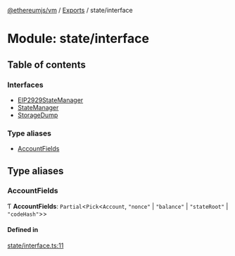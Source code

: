 [@ethereumjs/vm](../README.md) / [Exports](../modules.md) / state/interface

# Module: state/interface

## Table of contents

### Interfaces

- [EIP2929StateManager](../interfaces/state_interface.EIP2929StateManager.md)
- [StateManager](../interfaces/state_interface.StateManager.md)
- [StorageDump](../interfaces/state_interface.StorageDump.md)

### Type aliases

- [AccountFields](state_interface.md#accountfields)

## Type aliases

### AccountFields

Ƭ **AccountFields**: `Partial`<`Pick`<`Account`, ``"nonce"`` \| ``"balance"`` \| ``"stateRoot"`` \| ``"codeHash"``\>\>

#### Defined in

[state/interface.ts:11](https://github.com/ethereumjs/ethereumjs-monorepo/blob/master/packages/vm/src/state/interface.ts#L11)
